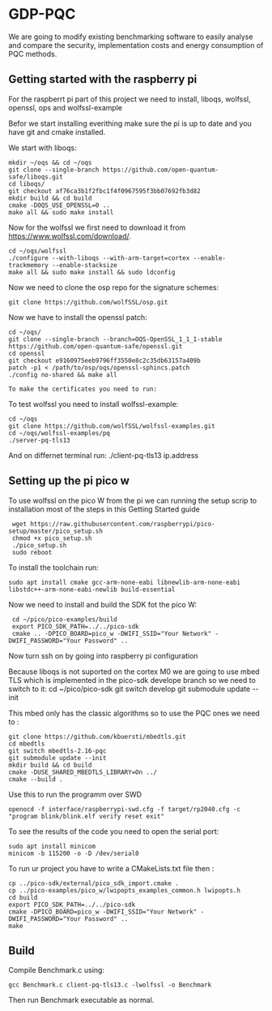 # GDP-PQC

We are going to modify existing benchmarking software to easily analyse and compare the security,
implementation costs and energy consumption of PQC methods.

## Getting started with the raspberry pi

For the raspberrt pi part of this project we need to install, liboqs, wolfssl, openssl, ops and wolfssl-example

Befor we start installing everithing make sure the pi is up to date and you have git and cmake installed.

We start with liboqs:

	mkdir ~/oqs && cd ~/oqs
    git clone --single-branch https://github.com/open-quantum-safe/liboqs.git
    cd liboqs/
    git checkout af76ca3b1f2fbc1f4f0967595f3bb07692fb3d82
    mkdir build && cd build
    cmake -DOQS_USE_OPENSSL=0 ..
    make all && sudo make install

Now for the wolfssl we first need to download it from https://www.wolfssl.com/download/.

	cd ~/oqs/wolfssl
    ./configure --with-liboqs --with-arm-target=cortex --enable-trackmemory --enable-stacksize
    make all && sudo make install && sudo ldconfig
    
   
Now we need to clone the osp repo for the signature schemes:

	git clone https://github.com/wolfSSL/osp.git
    
    
Now we have to install the openssl patch:

	cd ~/oqs/
	git clone --single-branch --branch=OQS-OpenSSL_1_1_1-stable https://github.com/open-quantum-safe/openssl.git
	cd openssl
	git checkout e9160975eeb9796ff3550e8c2c35db63157a409b
	patch -p1 < /path/to/osp/oqs/openssl-sphincs.patch
	./config no-shared && make all
	
	To make the certificates you need to run:
	
To test wolfssl you need to install wolfssl-example:

	cd ~/oqs
	git clone https://github.com/wolfSSL/wolfssl-examples.git
	cd ~/oqs/wolfssl-examples/pq
	./server-pq-tls13
	
And on differnet terminal run:
	./client-pq-tls13 ip.address

## Setting up the pi pico w

To use wolfssl on the pico W from the pi we can running the setup scrip to installation
most of the steps in this Getting Started guide

	 wget https://raw.githubusercontent.com/raspberrypi/pico-setup/master/pico_setup.sh
	 chmod +x pico_setup.sh
	 ./pico_setup.sh 
	 sudo reboot

To install the toolchain run:

	sudo apt install cmake gcc-arm-none-eabi libnewlib-arm-none-eabi libstdc++-arm-none-eabi-newlib build-essential 

Now we need to install and build the SDK fot the pico W:

	 cd ~/pico/pico-examples/build
	 export PICO_SDK_PATH=../../pico-sdk
	 cmake .. -DPICO_BOARD=pico_w -DWIFI_SSID="Your Network" -DWIFI_PASSWORD="Your Password" ..
	 
Now turn ssh on by going into raspberry pi configuration

Because liboqs is not suported on the cortex M0 we are going to use mbed TLS which is implemented in the pico-sdk develope branch so we need to switch to it:
	cd ~/pico/pico-sdk
	git switch develop
	git submodule update --init

This mbed only has the classic algorithms so to use the PQC ones we need to :

	git clone https://github.com/kbuersti/mbedtls.git
	cd mbedtls
	git switch mbedtls-2.16-pqc
	git submodule update --init
	mkdir build && cd build
	cmake -DUSE_SHARED_MBEDTLS_LIBRARY=On ../
	cmake --build .
<!-- 
*****DON'T DO THIS YET AS IT BREAKS THINGS UP*****

Before we start building this we have to install doxygen:

	cd && git clone https://github.com/doxygen/doxygen.git
	cd doxygen
	mkdir build && cd build
	sudo apt-get instatall bison
	sudo apt-get instatall flux
	sudo apt-get instatall libclang1-9
	cmake -G "Unix Makefiles" ..
	make && sudo make install

***More to be added**** -->

Use this to run the programm over SWD
	
	openocd -f interface/raspberrypi-swd.cfg -f target/rp2040.cfg -c "program blink/blink.elf verify reset exit"

To see the results of the code you need to open the serial port:

	sudo apt install minicom
	minicom -b 115200 -o -D /dev/serial0

To run ur project you have to write a CMakeLists.txt file then :

	cp ../pico-sdk/external/pico_sdk_import.cmake .
	cp ../pico-examples/pico_w/lwipopts_examples_common.h lwipopts.h
	cd build
	export PICO_SDK_PATH=../../pico-sdk
	cmake -DPICO_BOARD=pico_w -DWIFI_SSID="Your Network" -DWIFI_PASSWORD="Your Password" ..
	make

## Build

Compile Benchmark.c using:

    gcc Benchmark.c client-pq-tls13.c -lwolfssl -o Benchmark

Then run Benchmark executable as normal.
